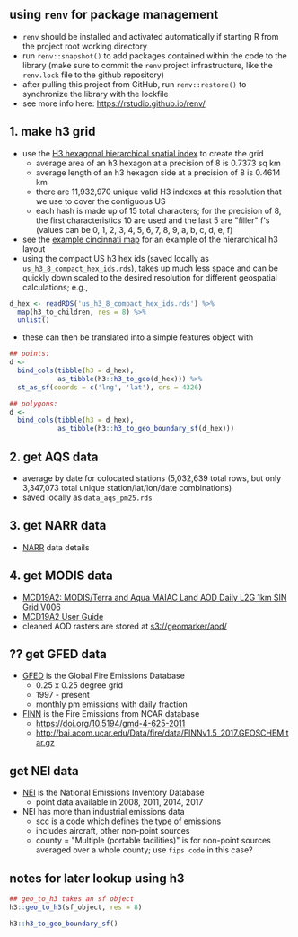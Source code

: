 
## using `renv` for package management

- `renv` should be installed and activated automatically if starting R from the project root working directory
- run `renv::snapshot()` to add packages contained within the code to the library (make sure to commit the `renv` project infrastructure, like the `renv.lock` file to the github repository)
- after pulling this project from GitHub, run `renv::restore()` to synchronize the library with the lockfile
- see more info here: https://rstudio.github.io/renv/

## 1. make h3 grid

- use the [H3 hexagonal hierarchical spatial index](https://eng.uber.com/h3/) to create the grid
    - average area of an h3 hexagon at a precision of 8 is 0.7373 sq km
    - average length of an h3 hexagon side at a precision of 8 is 0.4614 km
    - there are 11,932,970 unique valid H3 indexes at this resolution that we use to cover the contiguous US
    - each hash is made up of 15 total characters; for the precision of 8, the first characteristics 10 are used and the last 5 are "filler" f's (values can be 0, 1, 2, 3, 4, 5, 6, 7, 8, 9, a, b, c, d, e, f)
- see the [example cincinnati map](h3_cincy_example_map.html) for an example of the hierarchical h3 layout
- using the compact US h3 hex ids (saved locally as `us_h3_8_compact_hex_ids.rds`), takes up much less space and can be quickly down scaled to the desired resolution for different geospatial calculations; e.g.,

```r
d_hex <- readRDS('us_h3_8_compact_hex_ids.rds') %>%
  map(h3_to_children, res = 8) %>%
  unlist()
```

- these can then be translated into a simple features object with

```r
## points:
d <-
  bind_cols(tibble(h3 = d_hex),
            as_tibble(h3::h3_to_geo(d_hex))) %>%
  st_as_sf(coords = c('lng', 'lat'), crs = 4326)

## polygons:
d <-
  bind_cols(tibble(h3 = d_hex),
            as_tibble(h3::h3_to_geo_boundary_sf(d_hex)))
```

## 2. get AQS data

- average by date for colocated stations (5,032,639 total rows, but only 3,347,073 total unique station/lat/lon/date combinations)
- saved locally as `data_aqs_pm25.rds`

## 3. get NARR data

- [NARR](https://www.esrl.noaa.gov/psd/data/gridded/data.narr.html) data details

## 4. get MODIS data

- [MCD19A2: MODIS/Terra and Aqua MAIAC Land AOD Daily L2G 1km SIN Grid V006](https://lpdaac.usgs.gov/products/mcd19a2v006/)
- [MCD19A2 User Guide](https://lpdaac.usgs.gov/documents/110/MCD19_User_Guide_V6.pdf)
- cleaned AOD rasters are stored at [s3://geomarker/aod/](https://geomarker.s3.us-east-2.amazonaws.com/aod)

## ?? get GFED data

- [GFED](https://www.geo.vu.nl/~gwerf/GFED/GFED4/) is the Global Fire Emissions Database
  - 0.25 x 0.25 degree grid
  - 1997 - present
  - monthly pm emissions with daily fraction
- [FINN](https://www2.acom.ucar.edu/modeling/finn-fire-inventory-ncar) is the Fire Emissions from NCAR database
  - https://doi.org/10.5194/gmd-4-625-2011
  - http://bai.acom.ucar.edu/Data/fire/data/FINNv1.5_2017.GEOSCHEM.tar.gz

## get NEI data

- [NEI](https://www.epa.gov/air-emissions-inventories/national-emissions-inventory-nei) is the National Emissions Inventory Database
  - point data available in 2008, 2011, 2014, 2017
- NEI has more than industrial emissions data
  - [scc](https://ofmpub.epa.gov/sccwebservices/sccsearch/) is a code which defines the type of emissions
  - includes aircraft, other non-point sources
  - county = "Multiple (portable facilities)" is for non-point sources averaged over a whole county; use `fips code` in this case?


## notes for later lookup using h3

```r
## geo_to_h3 takes an sf object
h3::geo_to_h3(sf_object, res = 8)

h3::h3_to_geo_boundary_sf()
```
